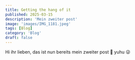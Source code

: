 ```yaml
---
title: Getting the hang of it
published: 2025-03-15
description: 'Mein zweiter post'
image: 'images/IMG_1181.jpeg'
tags: [Blog]
category: 'Blog'
draft: false 
---
```


Hi ihr lieben, das ist nun bereits mein zweiter post 🎉 yuhu 😜

